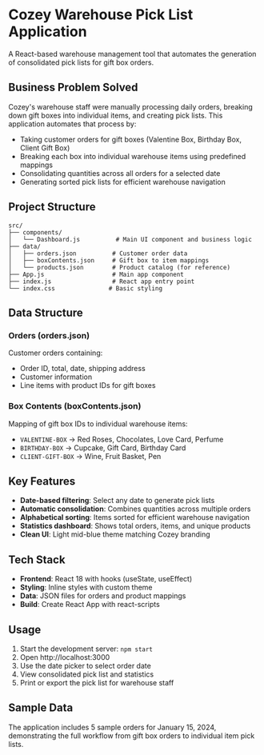 # Cozey Warehouse Pick List Application

A React-based warehouse management tool that automates the generation of consolidated pick lists for gift box orders.

## Business Problem Solved

Cozey's warehouse staff were manually processing daily orders, breaking down gift boxes into individual items, and creating pick lists. This application automates that process by:

- Taking customer orders for gift boxes (Valentine Box, Birthday Box, Client Gift Box)
- Breaking each box into individual warehouse items using predefined mappings
- Consolidating quantities across all orders for a selected date
- Generating sorted pick lists for efficient warehouse navigation

## Project Structure

```
src/
├── components/
│   └── Dashboard.js          # Main UI component and business logic
├── data/
│   ├── orders.json          # Customer order data
│   ├── boxContents.json     # Gift box to item mappings
│   └── products.json        # Product catalog (for reference)
├── App.js                   # Main app component
├── index.js                 # React app entry point
└── index.css               # Basic styling
```

## Data Structure

### Orders (orders.json)
Customer orders containing:
- Order ID, total, date, shipping address
- Customer information
- Line items with product IDs for gift boxes

### Box Contents (boxContents.json)
Mapping of gift box IDs to individual warehouse items:
- `VALENTINE-BOX` → Red Roses, Chocolates, Love Card, Perfume
- `BIRTHDAY-BOX` → Cupcake, Gift Card, Birthday Card
- `CLIENT-GIFT-BOX` → Wine, Fruit Basket, Pen

## Key Features

- **Date-based filtering**: Select any date to generate pick lists
- **Automatic consolidation**: Combines quantities across multiple orders
- **Alphabetical sorting**: Items sorted for efficient warehouse navigation
- **Statistics dashboard**: Shows total orders, items, and unique products
- **Clean UI**: Light mid-blue theme matching Cozey branding

## Tech Stack

- **Frontend**: React 18 with hooks (useState, useEffect)
- **Styling**: Inline styles with custom theme
- **Data**: JSON files for orders and product mappings
- **Build**: Create React App with react-scripts

## Usage

1. Start the development server: `npm start`
2. Open http://localhost:3000
3. Use the date picker to select order date
4. View consolidated pick list and statistics
5. Print or export the pick list for warehouse staff

## Sample Data

The application includes 5 sample orders for January 15, 2024, demonstrating the full workflow from gift box orders to individual item pick lists. 